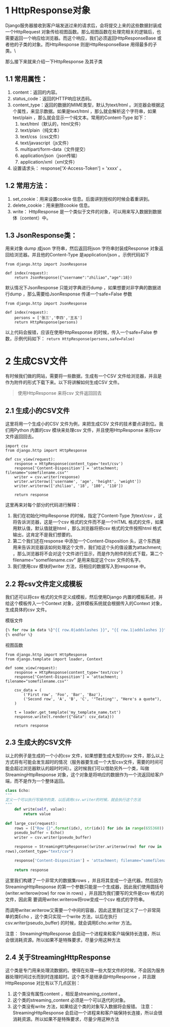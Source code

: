 
# 1 HttpResponse对象

Django服务器接收到客户端发送过来的请求后，会将提交上来的这些数据封装成一个HttpRequest 对象传给视图函数。那么视图函数在处理完相关的逻辑后，也需要返回一个响应给浏览器。而这个响应，我们必须返回HttpResponseBase 或者他的子类的对象。而HttpResponse 则是HttpResponseBase 用得最多的子类。\

那么接下来就来介绍一下HttpResponse 及其子类

## 1.1 常用属性：
1. content：返回的内容。
2. status_code：返回的HTTP响应状态码。
3. content_type：返回的数据的MIME类型，默认为text/html 。浏览器会根据这个属性，来显示数据。如果是text/html ，那么就会解析这个字符串，如果text/plain ，那么就会显示一个纯文本。常用的Content-Type 如下：
    1. text/html（默认的，html文件）
    2. text/plain（纯文本）
    3. text/css（css文件）
    4. text/javascript（js文件）
    5. multipart/form-data（文件提交）
    6. application/json（json传输）
    7. application/xml（xml文件）
4. 设置请求头： response['X-Access-Token'] = 'xxxx' 。


## 1.2 常用方法：
1. set_cookie：用来设置cookie 信息。后面讲到授权的时候会着重讲到。
2. delete_cookie：用来删除cookie 信息。
3. write： HttpResponse 是一个类似于文件的对象，可以用来写入数据到数据体（content）中。


## 1.3 JsonResponse类：

用来对象 dump 成json 字符串，然后返回将json 字符串封装成Response 对象返回给浏览器。并且他的Content-Type 是application/json 。示例代码如下
```
from django.http import JsonResponse

def index(request):
    return JsonResponse({"username":"zhiliao","age":18})
```


默认情况下JsonResponse 只能对字典进行dump ，如果想要对非字典的数据进行dump ，那么需要给JsonResponse 传递一个safe=False 参数
```
from django.http import JsonResponse

def index(request):
    persons = ['张三','李四','王五']
    return HttpResponse(persons)
```

以上代码会报错，应该在使用HttpResponse 的时候，传入一个safe=False 参数，示例代码如下：
`return HttpResponse(persons,safe=False)`


# 2 生成CSV文件

有时候我们做的网站，需要将一些数据，生成有一个CSV 文件给浏览器，并且是作为附件的形式下载下来。以下将讲解如何生成CSV 文件。

> 使用HttpResponse 来将csv 文件返回回去


## 2.1 生成小的CSV文件

这里将用一个生成小的CSV 文件为例，来把生成CSV 文件的技术要点讲到位。我们用Python 内置的csv 模块来处理csv 文件，并且使用HttpResponse 来将csv 文件返回回去。

```
import csv
from django.http import HttpResponse

def csv_view(request):
    response = HttpResponse(content_type='text/csv')
    response['Content-Disposition'] = 'attachment; filename="somefilename.csv"'
    writer = csv.writer(response)
    writer.writerow(['username', 'age', 'height', 'weight'])
    writer.writerow(['zhiliao', '18', '180', '110'])
    
    return response
```

这里再来对每个部分的代码进行解释：
1. 我们在初始化HttpResponse 的时候，指定了Content-Type 为text/csv ，这将告诉浏览器，这是一个csv 格式的文件而不是一个HTML 格式的文件，如果用默认值，默认值就是html ，那么浏览器将把csv 格式的文件按照html 格式输出，这肯定不是我们想要的。
2. 第二个我们还在response 中添加一个Content-Disposition 头，这个东西是用来告诉浏览器该如何处理这个文件，我们给这个头的值设置为attachment; ，那么浏览器将不会对这个文件进行显示，而是作为附件的形式下载，第二个filename="somefilename.csv" 是用来指定这个csv 文件的名字。
3. 我们使用csv 模块的writer 方法，将相应的数据写入到response 中。


## 2.2 将csv文件定义成模板

我们还可以将csv 格式的文件定义成模板，然后使用Django 内置的模板系统，并给这个模板传入一个Context 对象，这样模板系统就会根据传入的Context 对象，生成具体的csv 文件。

模版文件
```python
{% for row in data %}"{{ row.0|addslashes }}", "{{ row.1|addslashes }}", "{{row.2|addslashes }}", "{{ row.3|addslashes }}", "{{ row.4|addslashes }}"
{% endfor %}
```


视图函数 
```
from django.http import HttpResponse
from django.template import loader, Context

def some_view(request):
    response = HttpResponse(content_type='text/csv')
    response['Content-Disposition'] = 'attachment; filename="somefilename.csv"'
    
    csv_data = (
        ('First row', 'Foo', 'Bar', 'Baz'),
        ('Second row', 'A', 'B', 'C', '"Testing"', "Here's a quote"),
    )
    
    t = loader.get_template('my_template_name.txt')
    response.write(t.render({"data": csv_data}))
    
    return response
```



## 2.3 生成大的CSV文件

以上的例子是生成的一个小的csv 文件，如果想要生成大型的csv 文件，那么以上方式将有可能会发生超时的情况（服务器要生成一个大型csv文件，需要的时间可能会超过浏览器默认的超时时间）。这时候我们可以借助另外一个类，叫做StreamingHttpResponse 对象，这个对象是将响应的数据作为一个流返回给客户端，而不是作为一个整体返回。


```python
class Echo:
"""
定义一个可以执行写操作的类，以后调用csv.writer的时候，就会执行这个方法
"""
    def write(self, value):
        return value
        
def large_csv(request):
    rows = (["Row {}".format(idx), str(idx)] for idx in range(655360))
    pseudo_buffer = Echo()
    writer = csv.writer(pseudo_buffer)

    response = StreamingHttpResponse((writer.writerow(row) for row in
rows),content_type="text/csv")

    response['Content-Disposition'] = 'attachment; filename="somefilename.csv"'
    
    return response
```


这里我们构建了一个非常大的数据集rows ，并且将其变成一个迭代器。然后因为 StreamingHttpResponse 的第一个参数只能是一个生成器，因此我们使用圆括号 (writer.writerow(row) for row in rows) ，并且因为我们要写的文件是csv 格式的文件，因此需
要调用writer.writerow将row变成一个csv 格式的字符串。

而调用writer.writerow又需要一个中间的容器，因此这里我们定义了一个非常简单的类Echo ，这个类只实现一个write 方法，以后在执行 csv.writer(pseudo_buffer) 的时候，就会调用Echo.writer 方法。

注意： StreamingHttpResponse 会启动一个进程来和客户端保持长连接，所以会很消耗资源。所以如果不是特殊要求，尽量少用这种方法

## 2.4 关于StreamingHttpResponse

这个类是专门用来处理流数据的。使得在处理一些大型文件的时候，不会因为服务器处理时间过长而到时连接超时。这个类不是继承自HttpResponse ，并且跟HttpResponse 对比有以下几点区别：
1. 这个类没有属性content ，相反是streaming_content 。
2. 这个类的streaming_content 必须是一个可以迭代的对象。
3. 这个类没有write 方法，如果给这个类的对象写入数据将会报错。
注意： StreamingHttpResponse 会启动一个进程来和客户端保持长连接，所以会很消耗资源。所以如果不是特殊要求，尽量少用这种方法



